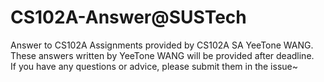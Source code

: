# CS102A-Answer@SUSTech
Answer to CS102A Assignments provided by CS102A SA YeeTone WANG.  
These answers written by YeeTone WANG will be provided after deadline.   
If you have any questions or advice, please submit them in the issue~
